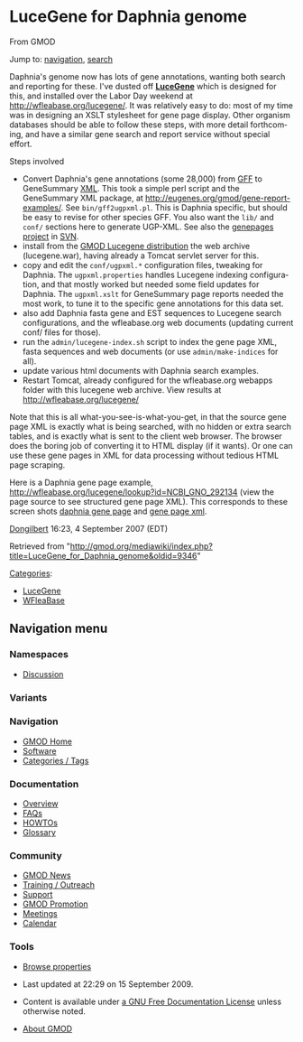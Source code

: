 <div id="mw-page-base" class="noprint">

</div>

<div id="mw-head-base" class="noprint">

</div>

<div id="content" class="mw-body" role="main">

<span id="top"></span>

<div id="mw-js-message" style="display:none;">

</div>



# <span dir="auto">LuceGene for Daphnia genome</span>

<div id="bodyContent">

<div id="siteSub">

From GMOD

</div>

<div id="contentSub">

</div>

<div id="jump-to-nav" class="mw-jump">

Jump to: [navigation](#mw-navigation), [search](#p-search)

</div>

<div id="mw-content-text" class="mw-content-ltr" lang="en" dir="ltr">

Daphnia's genome now has lots of gene annotations, wanting both search
and reporting for these. I've dusted off
**[LuceGene](LuceGene "LuceGene")** which is designed for this, and
installed over the Labor Day weekend at
<a href="http://wfleabase.org/lucegene/" class="external free"
rel="nofollow">http://wfleabase.org/lucegene/</a>. It was relatively
easy to do: most of my time was in designing an XSLT stylesheet for gene
page display. Other organism databases should be able to follow these
steps, with more detail forthcoming, and have a similar gene search and
report service without special effort.

Steps involved

- Convert Daphnia's gene annotations (some 28,000) from [GFF](GFF "GFF")
  to GeneSummary [XML](Glossary#XML "Glossary"). This took a simple perl
  script and the GeneSummary XML package, at
  <a href="http://eugenes.org/gmod/gene-report-examples/"
  class="external free"
  rel="nofollow">http://eugenes.org/gmod/gene-report-examples/</a>. See
  `bin/gff2ugpxml.pl`. This is Daphnia specific, but should be easy to
  revise for other species GFF. You also want the `lib/` and `conf/`
  sections here to generate UGP-XML. See also the
  <a href="http://gmod.svn.sourceforge.net/viewvc/gmod/genepages/"
  class="external text" rel="nofollow">genepages project</a> in
  <a href="SVN" class="mw-redirect" title="SVN">SVN</a>.
- install from the [GMOD Lucegene distribution](Downloads "Downloads")
  the web archive (lucegene.war), having already a Tomcat servlet server
  for this.
- copy and edit the `conf/ugpxml.*` configuration files, tweaking for
  Daphnia. The `ugpxml.properties` handles Lucegene indexing
  configuration, and that mostly worked but needed some field updates
  for Daphnia. The `ugpxml.xslt` for GeneSummary page reports needed the
  most work, to tune it to the specific gene annotations for this data
  set.
- also add Daphnia fasta gene and EST sequences to Lucegene search
  configurations, and the wfleabase.org web documents (updating current
  conf/ files for those).
- run the `admin/lucegene-index.sh` script to index the gene page XML,
  fasta sequences and web documents (or use `admin/make-indices` for
  all).
- update various html documents with Daphnia search examples.
- Restart Tomcat, already configured for the wfleabase.org webapps
  folder with this lucegene web archive. View results at
  <a href="http://wfleabase.org/lucegene/" class="external free"
  rel="nofollow">http://wfleabase.org/lucegene/</a>

Note that this is all what-you-see-is-what-you-get, in that the source
gene page XML is exactly what is being searched, with no hidden or extra
search tables, and is exactly what is sent to the client web browser.
The browser does the boring job of converting it to HTML display (if it
wants). Or one can use these gene pages in XML for data processing
without tedious HTML page scraping.

Here is a Daphnia gene page example,
<a href="http://wfleabase.org/lucegene/lookup?id=NCBI_GNO_292134"
class="external free"
rel="nofollow">http://wfleabase.org/lucegene/lookup?id=NCBI_GNO_292134</a>
(view the page source to see structured gene page XML). This corresponds
to these screen shots
<a href="../mediawiki/images/e/e3/Daphnia-genepage.png" class="internal"
title="Daphnia-genepage.png">daphnia gene page</a> and
<a href="../mediawiki/images/9/96/Daphnia-genepage-xml.png"
class="internal" title="Daphnia-genepage-xml.png">gene page xml</a>.

  
[Dongilbert](User:Dongilbert "User:Dongilbert") 16:23, 4 September 2007
(EDT)

</div>

<div class="printfooter">

Retrieved from
"<http://gmod.org/mediawiki/index.php?title=LuceGene_for_Daphnia_genome&oldid=9346>"

</div>

<div id="catlinks" class="catlinks">

<div id="mw-normal-catlinks" class="mw-normal-catlinks">

[Categories](Special:Categories "Special:Categories"):

- [LuceGene](Category:LuceGene "Category:LuceGene")
- [WFleaBase](Category:WFleaBase "Category:WFleaBase")

</div>

</div>

<div class="visualClear">

</div>

</div>

</div>

<div id="mw-navigation">

## Navigation menu

<div id="mw-head">



<div id="left-navigation">

<div id="p-namespaces" class="vectorTabs" role="navigation"
aria-labelledby="p-namespaces-label">

### Namespaces


- <span id="ca-talk"><a
  href="http://gmod.org/mediawiki/index.php?title=Talk:LuceGene_for_Daphnia_genome&amp;action=edit&amp;redlink=1"
  accesskey="t"
  title="Discussion about the content page [t]">Discussion</a></span>

</div>

<div id="p-variants" class="vectorMenu emptyPortlet" role="navigation"
aria-labelledby="p-variants-label">

### 

### Variants[](#)

<div class="menu">

</div>

</div>

</div>





</div>

</div>

</div>

<div id="mw-panel">

<div id="p-logo" role="banner">

<a href="Main_Page"
style="background-image: url(../images/GMOD-cogs.png);"
title="Visit the main page"></a>

</div>

<div id="p-Navigation" class="portal" role="navigation"
aria-labelledby="p-Navigation-label">

### Navigation

<div class="body">

- <span id="n-GMOD-Home">[GMOD Home](Main_Page)</span>
- <span id="n-Software">[Software](GMOD_Components)</span>
- <span id="n-Categories-.2F-Tags">[Categories /
  Tags](Categories)</span>

</div>

</div>

<div id="p-Documentation" class="portal" role="navigation"
aria-labelledby="p-Documentation-label">

### Documentation

<div class="body">

- <span id="n-Overview">[Overview](Overview)</span>
- <span id="n-FAQs">[FAQs](Category:FAQ)</span>
- <span id="n-HOWTOs">[HOWTOs](Category:HOWTO)</span>
- <span id="n-Glossary">[Glossary](Glossary)</span>

</div>

</div>

<div id="p-Community" class="portal" role="navigation"
aria-labelledby="p-Community-label">

### Community

<div class="body">

- <span id="n-GMOD-News">[GMOD News](GMOD_News)</span>
- <span id="n-Training-.2F-Outreach">[Training /
  Outreach](Training_and_Outreach)</span>
- <span id="n-Support">[Support](Support)</span>
- <span id="n-GMOD-Promotion">[GMOD Promotion](GMOD_Promotion)</span>
- <span id="n-Meetings">[Meetings](Meetings)</span>
- <span id="n-Calendar">[Calendar](Calendar)</span>

</div>

</div>

<div id="p-tb" class="portal" role="navigation"
aria-labelledby="p-tb-label">

### Tools

<div class="body">


- <span id="t-smwbrowselink"><a href="Special:Browse/LuceGene_for_Daphnia_genome"
  rel="smw-browse">Browse properties</a></span>


</div>

</div>

</div>

</div>

<div id="footer" role="contentinfo">

- <span id="footer-info-lastmod">Last updated at 22:29 on 15 September
  2009.</span>
<!-- - <span id="footer-info-viewcount">25,826 page views.</span> -->
- <span id="footer-info-copyright">Content is available under
  <a href="http://www.gnu.org/licenses/fdl-1.3.html" class="external"
  rel="nofollow">a GNU Free Documentation License</a> unless otherwise
  noted.</span>

<!-- -->

- <span id="footer-places-about">[About
  GMOD](GMOD:About "GMOD:About")</span>

<!-- -->






</div>
